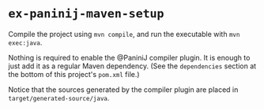 # `ex-paninij-maven-setup`

Compile the project using `mvn compile`, and run the executable with
`mvn exec:java`.

Nothing is required to enable the @PaniniJ compiler plugin. It is enough to
just add it as a regular Maven dependency. (See the `dependencies` section at
the bottom of this project's `pom.xml` file.)

Notice that the sources generated by the compiler plugin are placed in
`target/generated-source/java`.
